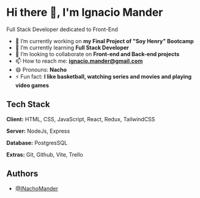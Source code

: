# Hi there 👋, I'm Ignacio Mander

Full Stack Developer dedicated to Front-End

- 🔭 I’m currently working on **my Final Project of "Soy Henry" Bootcamp**
- 🌱 I’m currently learning **Full Stack Developer**
- 👯 I’m looking to collaborate on **Front-end and Back-end projects**
- 📫 How to reach me: **ignacio.mander@gmail.com**
- 😄 Pronouns: **Nacho**
- ⚡ Fun fact: **I like basketball, watching series and movies and playing video games**

## Tech Stack

**Client:** HTML, CSS, JavaScript, React, Redux, TailwindCSS

**Server:** NodeJs, Express

**Database:** PostgresSQL

**Extras:** Git, Github, Vite, Trello

## Authors

- [@INachoMander](https://github.com/INachoMander)
